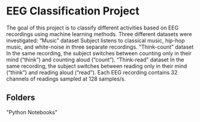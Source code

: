 # EEG Classification Project 
The goal of this project is to classify different activities based on EEG recordings using machine learning methods. Three different datasets were investigated:
“Music” dataset 
Subject listens to classical music, hip-hop music, and white-noise in three separate recordings. 
“Think-count” dataset 
In the same recording, the subject switches between counting only in their mind (“think”) and counting aloud (“count”).
“Think-read” dataset 
In the same recording, the subject switches between reading only in their mind (“think”) and reading aloud (“read”). 
Each EEG recording contains 32 channels of readings sampled at 128 samples/s. 

## Folders 
"Python Notebooks"
